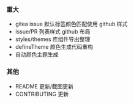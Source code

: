 ### 重大

- gitea issue 默认标签颜色匹配使用 github 样式
- issue/PR 列表样式 github 布局
- styles/themes 库组件导出整理
- defineTheme 颜色生成代码重构
- 自动颜色主题生成

### 其他

- README 更新/截图更新
- CONTRIBUTING 更新
